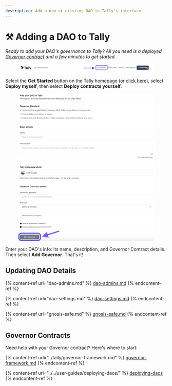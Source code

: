 ```yaml
---
description: Add a new or existing DAO to Tally's interface.
---
```


# ⚒️ Adding a DAO to Tally

_Ready to add your DAO's governance to Tally? All you need is a deployed_ [_Governor contract_](../tally/governor-framework.md) _and a few minutes to get started._

<figure><img src="../../.gitbook/assets/image (131).png" alt=""><figcaption></figcaption></figure>

Select the **Get Started** button on the Tally homepage (or [click here](https://www.tally.xyz/get-started)), select **Deploy myself**, then select **Deploy contracts yourself**.

<figure><img src="../../.gitbook/assets/Screenshot 2023-08-23 at 8.20.00 pm.png" alt=""><figcaption></figcaption></figure>

Enter your DAO's info: its name, description, and Governor Contract details. Then select **Add Governor**. That's it!

## Updating DAO Details

{% content-ref url="dao-admins.md" %}
[dao-admins.md](dao-admins.md)
{% endcontent-ref %}

{% content-ref url="dao-settings.md" %}
[dao-settings.md](dao-settings.md)
{% endcontent-ref %}

{% content-ref url="gnosis-safe.md" %}
[gnosis-safe.md](gnosis-safe.md)
{% endcontent-ref %}

## Governor Contracts

Need help with your Governor contract? Here's where to start:

{% content-ref url="../tally/governor-framework.md" %}
[governor-framework.md](../tally/governor-framework.md)
{% endcontent-ref %}

{% content-ref url="../../user-guides/deploying-daos/" %}
[deploying-daos](../../user-guides/deploying-daos/)
{% endcontent-ref %}
